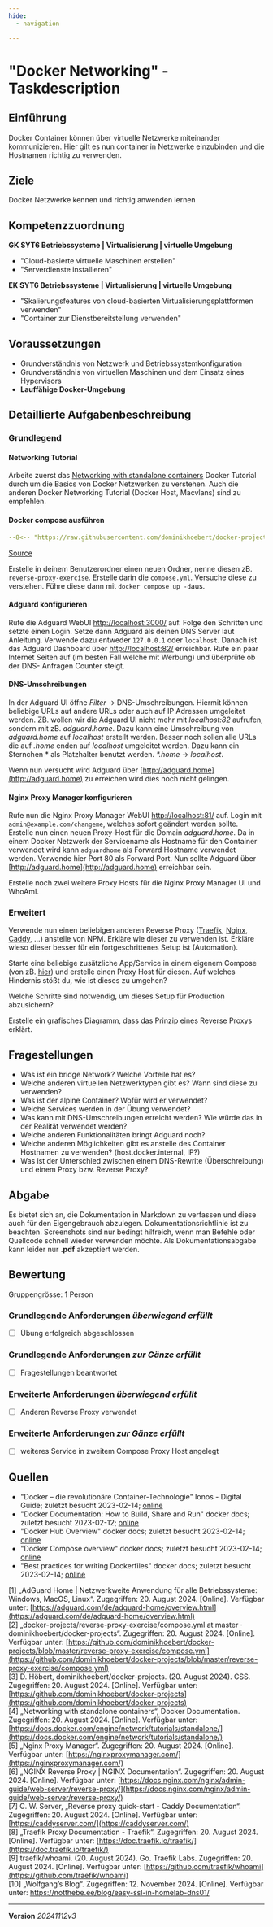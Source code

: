 ```yaml
---
hide:
  - navigation

---
```


# "Docker Networking" - Taskdescription

## Einführung

Docker Container können über virtuelle Netzwerke miteinander kommunizieren. Hier gilt es nun container in Netzwerke einzubinden und die Hostnamen richtig zu verwenden.

## Ziele

Docker Netzwerke kennen und richtig anwenden lernen

## Kompetenzzuordnung

**GK SYT6 Betriebssysteme | Virtualisierung | virtuelle Umgebung**  

* "Cloud-basierte virtuelle Maschinen erstellen"  
* "Serverdienste installieren"

**EK SYT6 Betriebssysteme | Virtualisierung | virtuelle Umgebung**  

* "Skalierungsfeatures von cloud-basierten Virtualisierungsplattformen verwenden"
* "Container zur Dienstbereitstellung verwenden"

## Voraussetzungen

* Grundverständnis von Netzwerk und Betriebssystemkonfiguration
* Grundverständnis von virtuellen Maschinen und dem Einsatz eines Hypervisors
* **Lauffähige Docker-Umgebung**

## Detaillierte Aufgabenbeschreibung

### Grundlegend

#### Networking  Tutorial

Arbeite zuerst das [Networking with standalone containers](https://docs.docker.com/engine/network/tutorials/standalone/) Docker Tutorial durch um die Basics von Docker Netzwerken zu verstehen. Auch die anderen Docker Networking Tutorial (Docker Host, Macvlans) sind zu empfehlen.

#### Docker compose ausführen

``` yaml title="compose.yml"
--8<-- "https://raw.githubusercontent.com/dominikhoebert/docker-projects/master/reverse-proxy-exercise/compose.yml"
```

[Source](https://github.com/dominikhoebert/docker-projects/blob/master/reverse-proxy-exercise/compose.yml)

Erstelle in deinem Benutzerordner einen neuen Ordner, nenne diesen zB. `reverse-proxy-exercise`. Erstelle darin die `compose.yml`. Versuche diese zu verstehen. Führe diese dann mit `docker compose up -d`aus.

#### Adguard konfigurieren

Rufe die Adguard WebUI [http://localhost:3000/](http://localhost:3000/) auf. Folge den Schritten und setzte einen Login. Setze dann Adguard als deinen DNS Server laut Anleitung. Verwende dazu entweder `127.0.0.1` oder `localhost`. Danach ist das Adguard Dashboard über [http://localhost:82/](http://localhost:82/) erreichbar. Rufe ein paar Internet Seiten auf (im besten Fall welche mit Werbung) und überprüfe ob der DNS- Anfragen Counter steigt.

#### DNS-Umschreibungen

In der Adguard UI öffne *Filter* → DNS-Umschreibungen. Hiermit können beliebige URLs auf andere URLs oder auch auf IP Adressen umgeleitet werden. ZB. wollen wir die Adguard UI nicht mehr mit *localhost:82* aufrufen, sondern mit zB. *adguard.home*. Dazu kann eine Umschreibung von *adguard.home* auf *localhost* erstellt werden. Besser noch sollen alle URLs die auf *.home* enden auf *localhost* umgeleitet werden. Dazu kann ein Sternchen * als Platzhalter benutzt werden. *\*.home* → *localhost*.

Wenn nun versucht wird Adguard über [http://adguard.home](http://adguard.home) zu erreichen wird dies noch nicht gelingen. 

#### Nginx Proxy Manager konfigurieren

Rufe nun die Nginx Proxy Manager WebUI [http://localhost:81/](http://localhost:81/) auf. Login mit `admin@example.com/changeme`, welches sofort geändert werden sollte. Erstelle nun einen neuen Proxy-Host für die Domain *adguard.home*. Da in einem Docker Netzwerk der Servicename als Hostname für den Container verwendet wird kann  `adguardhome` als Forward Hostname verwendet werden. Verwende hier Port 80 als Forward Port. Nun sollte Adguard über [http://adguard.home](http://adguard.home) erreichbar sein.

Erstelle noch zwei weitere Proxy Hosts für die Nginx Proxy Manager UI und WhoAmI.

### Erweitert

Verwende nun einen beliebigen anderen Reverse Proxy ([Traefik](https://doc.traefik.io/traefik/), [Nginx](https://docs.nginx.com/nginx/admin-guide/web-server/reverse-proxy/), [Caddy](https://caddyserver.com/docs/quick-starts/reverse-proxy), ...) anstelle von NPM. Erkläre wie dieser zu verwenden ist. Erkläre wieso dieser besser für ein fortgeschrittenes Setup ist (Automation).

Starte eine beliebige zusätzliche App/Service in einem eigenem Compose (von zB. [hier](https://github.com/dominikhoebert/docker-projects)) und erstelle einen Proxy Host für diesen. Auf welches Hindernis stößt du, wie ist dieses zu umgehen?

Welche Schritte sind notwendig, um dieses Setup für Production abzusichern?

Erstelle ein grafisches Diagramm, dass das Prinzip eines Reverse Proxys erklärt.

## Fragestellungen

- Was ist ein bridge Network? Welche Vorteile hat es?
- Welche anderen virtuellen Netzwerktypen gibt es? Wann sind diese zu verwenden?
- Was ist der alpine Container? Wofür wird er verwendet?
- Welche Services werden in der Übung verwendet?
- Was kann mit DNS-Umschreibungen erreicht werden? Wie würde das in der Realität verwendet werden?
- Welche anderen Funktionalitäten bringt Adguard noch?
- Welche anderen Möglichkeiten gibt es anstelle des Container Hostnamen zu verwenden? (host.docker.internal, IP?)
- Was ist der Unterschied zwischen einem DNS-Rewrite (Überschreibung) und einem Proxy bzw. Reverse Proxy?

## Abgabe

Es bietet sich an, die Dokumentation in Markdown zu verfassen und diese auch für den Eigengebrauch abzulegen. Dokumentationsrichtlinie ist zu beachten. Screenshots sind nur bedingt hilfreich, wenn man Befehle oder Quellcode schnell wieder verwenden möchte. Als Dokumentationsabgabe kann leider nur **.pdf** akzeptiert werden.

## Bewertung

Gruppengrösse: 1 Person

### Grundlegende Anforderungen *überwiegend erfüllt*

- [ ] Übung erfolgreich abgeschlossen

###  Grundlegende Anforderungen *zur  Gänze erfüllt*

- [ ] Fragestellungen beantwortet

### Erweiterte Anforderungen *überwiegend erfüllt*

- [ ] Anderen Reverse Proxy verwendet

###  Erweiterte Anforderungen *zur  Gänze erfüllt*

- [ ] weiteres Service in zweitem Compose Proxy Host angelegt

## Quellen

* "Docker – die revolutionäre Container-Technologie" Ionos - Digital Guide; zuletzt besucht 2023-02-14; [online](https://www.ionos.de/digitalguide/server/knowhow/was-ist-docker/)
* "Docker Documentation: How to Build, Share and Run" docker docs; zuletzt besucht 2023-02-12; [online](https://docs.docker.com/)
* "Docker Hub Overview" docker docs; zuletzt besucht 2023-02-14; [online](https://docs.docker.com/docker-hub/)
* "Docker Compose overview" docker docs; zuletzt besucht 2023-02-14; [online](https://docs.docker.com/compose/)
* "Best practices for writing Dockerfiles" docker docs; zuletzt besucht 2023-02-14; [online](https://docs.docker.com/develop/develop-images/dockerfile_best-practices/)

[1] „AdGuard Home | Netzwerkweite Anwendung für alle Betriebssysteme: Windows, MacOS, Linux“. Zugegriffen: 20. August 2024. [Online]. Verfügbar unter: [https://adguard.com/de/adguard-home/overview.html](https://adguard.com/de/adguard-home/overview.html)  
[2] „docker-projects/reverse-proxy-exercise/compose.yml at master · dominikhoebert/docker-projects“. Zugegriffen: 20. August 2024. [Online]. Verfügbar unter: [https://github.com/dominikhoebert/docker-projects/blob/master/reverse-proxy-exercise/compose.yml](https://github.com/dominikhoebert/docker-projects/blob/master/reverse-proxy-exercise/compose.yml)  
[3] D. Höbert, dominikhoebert/docker-projects. (20. August 2024). CSS. Zugegriffen: 20. August 2024. [Online]. Verfügbar unter: [https://github.com/dominikhoebert/docker-projects](https://github.com/dominikhoebert/docker-projects)  
[4] „Networking with standalone containers“, Docker Documentation. Zugegriffen: 20. August 2024. [Online]. Verfügbar unter: [https://docs.docker.com/engine/network/tutorials/standalone/](https://docs.docker.com/engine/network/tutorials/standalone/)  
[5] „Nginx Proxy Manager“. Zugegriffen: 20. August 2024. [Online]. Verfügbar unter: [https://nginxproxymanager.com/](https://nginxproxymanager.com/)  
[6] „NGINX Reverse Proxy | NGINX Documentation“. Zugegriffen: 20. August 2024. [Online]. Verfügbar unter: [https://docs.nginx.com/nginx/admin-guide/web-server/reverse-proxy/](https://docs.nginx.com/nginx/admin-guide/web-server/reverse-proxy/)  
[7] C. W. Server, „Reverse proxy quick-start - Caddy Documentation“. Zugegriffen: 20. August 2024. [Online]. Verfügbar unter: [https://caddyserver.com/](https://caddyserver.com/)  
[8] „Traefik Proxy Documentation - Traefik“. Zugegriffen: 20. August 2024. [Online]. Verfügbar unter: [https://doc.traefik.io/traefik/](https://doc.traefik.io/traefik/)  
[9] traefik/whoami. (20. August 2024). Go. Traefik Labs. Zugegriffen: 20. August 2024. [Online]. Verfügbar unter: [https://github.com/traefik/whoami](https://github.com/traefik/whoami)  
[10] „Wolfgang’s Blog“. Zugegriffen: 12. November 2024. [Online]. Verfügbar unter: https://notthebe.ee/blog/easy-ssl-in-homelab-dns01/


---

**Version** *20241112v3*
